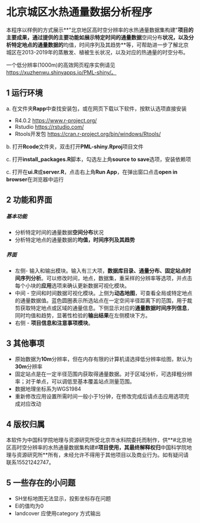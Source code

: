 # 北京城区水热通量数据分析程序

本程序以样例的方式展示**"北京地区高时空分辨率的水热通量数据集构建"**项目的主要成果，通过提供的主要功能如展示特定时间的通量数据**空间分布**状况，以及分析特定地点的通量数据的**均值，时间序列及其趋势**等，可帮助进一步了解北京城区在2013-2019年的蒸散发、植被生长状况，以及对应的热通量的时空分布。

一个低分辨率(1000m)的高效网页程序实例请见 https://xuzhenwu.shinyapps.io/PML-shiny/。

## 1 运行环境

a. 在文件夹**Rapp**中查找安装包，或在网页下载以下软件，按默认选项直接安装

* R4.0.2 <https://www.r-project.org/>
* Rstudio <https://rstudio.com/>
* Rtools开发包 <https://cran.r-project.org/bin/windows/Rtools/>

b. 打开**Rcode**文件夹，双击打开**PML-shiny.Rproj**项目文件

c. 打开**install_packages.R**脚本，勾选左上角**source to save**选项，安装依赖项

c. 打开在**ui.R**或**server.R**，点击右上角**Run App**，在弹出窗口点击**open in browser**在浏览器中运行

## 2 功能和界面

##### 基本功能

* 分析特定时间的通量数据**空间分布**状况
* 分析特定地点的通量数据的**均值，时间序列及其趋势**

##### 界面

* 左侧- 输入和输出模块。输入有三大项，**数据库目录、通量分布、固定站点时间序列分析**。可以修改时间，地点，数据集，重采样的分辨率等选项，并点击每个小块的**应用**选项来确认更新数据可视化模块。
* 中间 - 空间和时间数据可视化模块。上侧为**动态地图**，可查看全局或特定地点的通量数据值。蓝色圆圈表示所选站点在一定空间半径距离下的范围，用于裁剪获取特定地点或区域的通量信息。下侧显示对应的**通量数据时间序列信息**，同时均值和趋势，显著性检验的**输出结果**在左侧模块下方。
* 右侧 - **项目信息和注意事项模块**。

## 3 其他事项

* 原始数据为**10m**分辨率，但在内存有限的计算机请选择低分辨率绘图，默认为**30m**分辨率
* 固定站点是在一定半径范围内获取得通量数据。对于区域分析，可选择粗分辨率；对于单点，可以调低至基本覆盖站点测量范围。
* 数据地理坐标系为WGS1984
* 重新修改应用设置所需时间一般小于1分钟，在修改完成后请点击应用选项完成对应改动

## 4 版权归属

本软件为中国科学院地理与资源研究所受北京市水科院委托而制作，供**#北京地区高时空分辨率的水热通量数据集构建#**项目使用，其最终解释权归**中国科学院地理与资源研究所**所有，未经允许不得用于其他项目以及商业行为。如有疑问请联系15521242747。

## 5 一些存在的小问题

* SH坐标地图无法显示，投影坐标存在问题
* Ei的值均为0
* landcover 应使用category 方式输出
